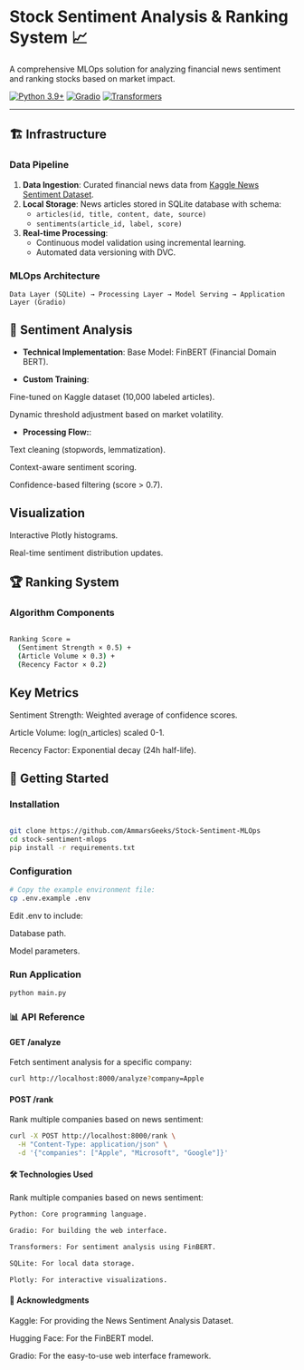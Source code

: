 # Stock Sentiment Analysis & Ranking System 📈

A comprehensive MLOps solution for analyzing financial news sentiment and ranking stocks based on market impact.

[![Python 3.9+](https://img.shields.io/badge/python-3.9+-blue.svg)](https://www.python.org/downloads/)
[![Gradio](https://img.shields.io/badge/Gradio-3.0-green)](https://gradio.app/)
[![Transformers](https://img.shields.io/badge/Transformers-4.30-red)](https://huggingface.co/docs/transformers/index)

---

## 🏗️ Infrastructure

### **Data Pipeline**
1. **Data Ingestion**: Curated financial news data from [Kaggle News Sentiment Dataset](https://www.kaggle.com/datasets/myrios/news-sentiment-analysis).
2. **Local Storage**: News articles stored in SQLite database with schema:
   - `articles(id, title, content, date, source)`
   - `sentiments(article_id, label, score)`
3. **Real-time Processing**:
   - Continuous model validation using incremental learning.
   - Automated data versioning with DVC.

### **MLOps Architecture**
```plaintext
Data Layer (SQLite) → Processing Layer → Model Serving → Application Layer (Gradio)
```

## 🤖 Sentiment Analysis

- **Technical Implementation**: 
 Base Model: FinBERT (Financial Domain BERT).

- **Custom Training**:

Fine-tuned on Kaggle dataset (10,000 labeled articles).

Dynamic threshold adjustment based on market volatility.

- **Processing Flow:**:


Text cleaning (stopwords, lemmatization).

Context-aware sentiment scoring.

Confidence-based filtering (score > 0.7).

## Visualization
Interactive Plotly histograms.

Real-time sentiment distribution updates.



## 🏆 Ranking System


### Algorithm Components
```bash

Ranking Score = 
  (Sentiment Strength × 0.5) + 
  (Article Volume × 0.3) + 
  (Recency Factor × 0.2)

```

## Key Metrics

Sentiment Strength: Weighted average of confidence scores.

Article Volume: log(n_articles) scaled 0-1.

Recency Factor: Exponential decay (24h half-life).

## 🚀 Getting Started


### Installation
```bash

git clone https://github.com/AmmarsGeeks/Stock-Sentiment-MLOps
cd stock-sentiment-mlops
pip install -r requirements.txt

```


### Configuration
```bash
# Copy the example environment file:
cp .env.example .env


```
Edit .env to include:

Database path.

Model parameters.

### Run Application

```bash
python main.py

```


### 📊 API Reference

#### GET /analyze

Fetch sentiment analysis for a specific company:

```bash
curl http://localhost:8000/analyze?company=Apple

```

#### POST /rank
Rank multiple companies based on news sentiment:


```bash
curl -X POST http://localhost:8000/rank \
  -H "Content-Type: application/json" \
  -d '{"companies": ["Apple", "Microsoft", "Google"]}'
```

#### 🛠️ Technologies Used
Rank multiple companies based on news sentiment:


```bash
Python: Core programming language.

Gradio: For building the web interface.

Transformers: For sentiment analysis using FinBERT.

SQLite: For local data storage.

Plotly: For interactive visualizations.

```

#### 🤝 Acknowledgments

Kaggle: For providing the News Sentiment Analysis Dataset.

Hugging Face: For the FinBERT model.

Gradio: For the easy-to-use web interface framework.

